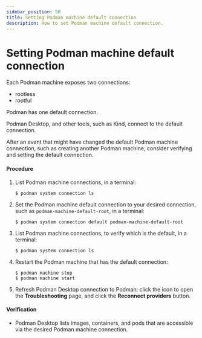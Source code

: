 ```yaml
---
sidebar_position: 50
title: Setting Podman machine default connection
description: How to set Podman machine default connection.
---
```


# Setting Podman machine default connection

Each Podman machine exposes two connections:

- rootless
- rootful

Podman has one default connection.

Podman Desktop, and other tools, such as Kind, connect to the default connection.

After an event that might have changed the default Podman machine connection, such as creating another Podman machine, consider verifying and setting the default connection.

#### Procedure

1. List Podman machine connections, in a terminal:

   ```shell-session
   $ podman system connection ls
   ```

1. Set the Podman machine default connection to your desired connection, such as `podman-machine-default-root`, in a terminal:

   ```shell-session
   $ podman system connection default podman-machine-default-root
   ```

1. List Podman machine connections, to verify which is the default, in a terminal:

   ```shell-session
   $ podman system connection ls
   ```

1. Restart the Podman machine that has the default connection:

   ```shell-session
   $ podman machine stop
   $ podman machine start
   ```

1. Refresh Podman Desktop connection to Podman: click the **<icon icon="fa-solid fa-lightbulb" size="lg" />** icon to open the **Troubleshooting** page, and click the **Reconnect providers** button.

#### Verification

- Podman Desktop lists images, containers, and pods that are accessible via the desired Podman machine connection.
